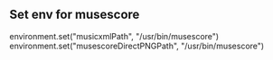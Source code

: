 ## Set env for musescore
environment.set("musicxmlPath", "/usr/bin/musescore")
environment.set("musescoreDirectPNGPath", "/usr/bin/musescore")


